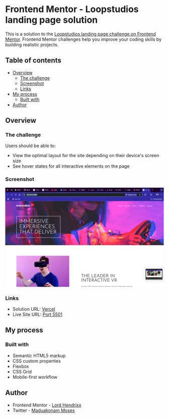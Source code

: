 # Frontend Mentor - Loopstudios landing page solution

This is a solution to the [Loopstudios landing page challenge on Frontend Mentor](https://www.frontendmentor.io/challenges/loopstudios-landing-page-N88J5Onjw). Frontend Mentor challenges help you improve your coding skills by building realistic projects. 

## Table of contents

- [Overview](#overview)
  - [The challenge](#the-challenge)
  - [Screenshot](#screenshot)
  - [Links](#links)
- [My process](#my-process)
  - [Built with](#built-with)
- [Author](#author)

## Overview

### The challenge

Users should be able to:

- View the optimal layout for the site depending on their device's screen size
- See hover states for all interactive elements on the page

### Screenshot

![Screenshot](./screenshot.png)

### Links

- Solution URL: [Vercel](https://your-solution-url.com)
- Live Site URL: [Port 5501](http://127.0.0.1:5501/)

## My process

### Built with

- Semantic HTML5 markup
- CSS custom properties
- Flexbox
- CSS Grid
- Mobile-first workflow

## Author
- Frontend Mentor - [Lord Hendrixx](https://www.frontendmentor.io/profile/BeeAlmighty)
- Twitter - [Maduakonam Moses](https://www.twitter.com/Maduakonam67451)

